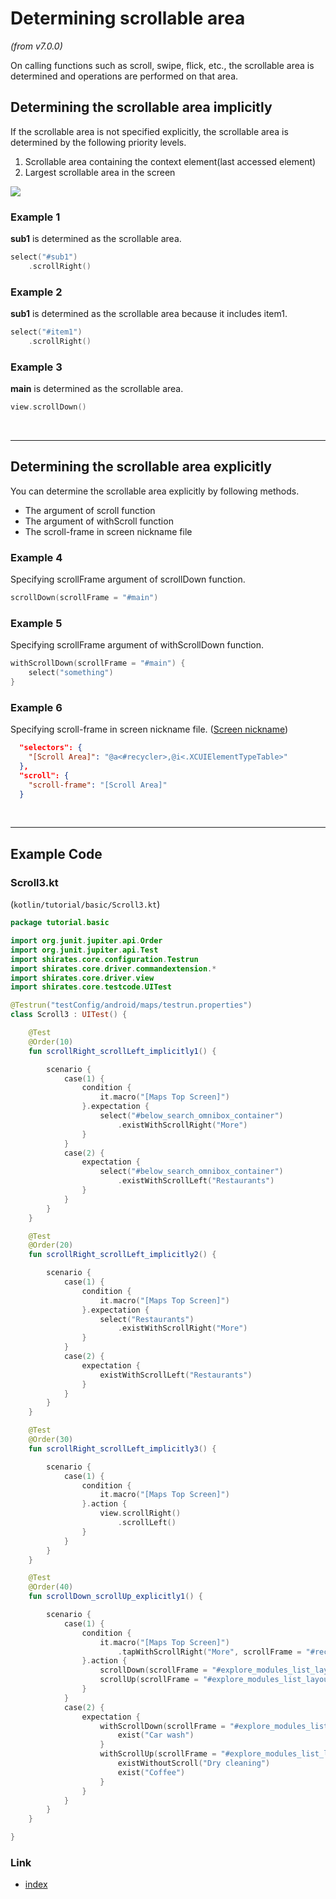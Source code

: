 # Determining scrollable area

_(from v7.0.0)_

On calling functions such as scroll, swipe, flick, etc.,
the scrollable area is determined and operations are performed on that area.

## Determining the scrollable area implicitly

If the scrollable area is not specified explicitly, the scrollable area is determined by the following priority levels.

1. Scrollable area containing the context element(last accessed element)
2. Largest scrollable area in the screen

![](../../_images/determining_scrollable_area_1.png)

### Example 1

**sub1** is determined as the scrollable area.

```kotlin
select("#sub1")
    .scrollRight()
```

### Example 2

**sub1** is determined as the scrollable area because it includes item1.

```kotlin
select("#item1")
    .scrollRight()
```

### Example 3

**main** is determined as the scrollable area.

```kotlin
view.scrollDown()
```

<br>
<hr>

## Determining the scrollable area explicitly

You can determine the scrollable area explicitly by following methods.

- The argument of scroll function
- The argument of withScroll function
- The scroll-frame in screen nickname file

### Example 4

Specifying scrollFrame argument of scrollDown function.

```kotlin
scrollDown(scrollFrame = "#main")
```

### Example 5

Specifying scrollFrame argument of withScrollDown function.

```kotlin
withScrollDown(scrollFrame = "#main") {
    select("something")
}
```

### Example 6

Specifying scroll-frame in screen nickname
file. ([Screen nickname](../../selector_and_nickname/nickname/screen_nickname.md))

```json
  "selectors": {
    "[Scroll Area]": "@a<#recycler>,@i<.XCUIElementTypeTable>"
  },
  "scroll": {
    "scroll-frame": "[Scroll Area]"
  }
```

<br>
<hr>

## Example Code

### Scroll3.kt

(`kotlin/tutorial/basic/Scroll3.kt`)

```kotlin
package tutorial.basic

import org.junit.jupiter.api.Order
import org.junit.jupiter.api.Test
import shirates.core.configuration.Testrun
import shirates.core.driver.commandextension.*
import shirates.core.driver.view
import shirates.core.testcode.UITest

@Testrun("testConfig/android/maps/testrun.properties")
class Scroll3 : UITest() {

    @Test
    @Order(10)
    fun scrollRight_scrollLeft_implicitly1() {

        scenario {
            case(1) {
                condition {
                    it.macro("[Maps Top Screen]")
                }.expectation {
                    select("#below_search_omnibox_container")
                        .existWithScrollRight("More")
                }
            }
            case(2) {
                expectation {
                    select("#below_search_omnibox_container")
                        .existWithScrollLeft("Restaurants")
                }
            }
        }
    }

    @Test
    @Order(20)
    fun scrollRight_scrollLeft_implicitly2() {

        scenario {
            case(1) {
                condition {
                    it.macro("[Maps Top Screen]")
                }.expectation {
                    select("Restaurants")
                        .existWithScrollRight("More")
                }
            }
            case(2) {
                expectation {
                    existWithScrollLeft("Restaurants")
                }
            }
        }
    }

    @Test
    @Order(30)
    fun scrollRight_scrollLeft_implicitly3() {

        scenario {
            case(1) {
                condition {
                    it.macro("[Maps Top Screen]")
                }.action {
                    view.scrollRight()
                        .scrollLeft()
                }
            }
        }
    }

    @Test
    @Order(40)
    fun scrollDown_scrollUp_explicitly1() {

        scenario {
            case(1) {
                condition {
                    it.macro("[Maps Top Screen]")
                        .tapWithScrollRight("More", scrollFrame = "#recycler_view")
                }.action {
                    scrollDown(scrollFrame = "#explore_modules_list_layout_recyclerView")
                    scrollUp(scrollFrame = "#explore_modules_list_layout_recyclerView")
                }
            }
            case(2) {
                expectation {
                    withScrollDown(scrollFrame = "#explore_modules_list_layout_recyclerView") {
                        exist("Car wash")
                    }
                    withScrollUp(scrollFrame = "#explore_modules_list_layout_recyclerView") {
                        existWithoutScroll("Dry cleaning")
                        exist("Coffee")
                    }
                }
            }
        }
    }

}
```

### Link

- [index](../../../index_ja.md)

